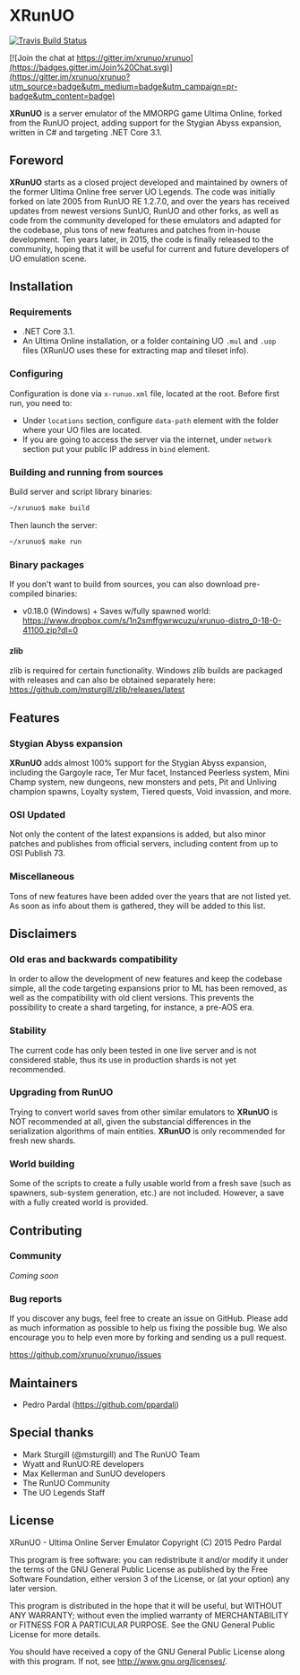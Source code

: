 XRunUO
======

[![Travis Build Status](https://travis-ci.org/xrunuo/xrunuo.svg)](https://travis-ci.org/xrunuo/xrunuo)

[![Join the chat at https://gitter.im/xrunuo/xrunuo](https://badges.gitter.im/Join%20Chat.svg)](https://gitter.im/xrunuo/xrunuo?utm_source=badge&utm_medium=badge&utm_campaign=pr-badge&utm_content=badge)

**XRunUO** is a server emulator of the MMORPG game Ultima Online, forked from the RunUO project, adding support for the Stygian Abyss expansion, written in C# and targeting .NET Core 3.1.

## Foreword

**XRunUO** starts as a closed project developed and maintained by owners of the former Ultima Online free server UO Legends. The code was initially forked on late 2005 from RunUO RE 1.2.7.0, and over the years has received updates from newest versions SunUO, RunUO and other forks, as well as code from the community developed for these emulators and adapted for the codebase, plus tons of new features and patches from in-house development. Ten years later, in 2015, the code is finally released to the community, hoping that it will be useful for current and future developers of UO emulation scene.

## Installation

### Requirements

- .NET Core 3.1.
- An Ultima Online installation, or a folder containing UO `.mul` and `.uop` files (XRunUO uses these for extracting map and tileset info).

### Configuring

Configuration is done via `x-runuo.xml` file, located at the root. Before first run, you need to:
- Under `locations` section, configure `data-path` element with the folder where your UO files are located.
- If you are going to access the server via the internet, under `network` section put your public IP address in `bind` element.

### Building and running from sources

Build server and script library binaries:
```sh
~/xrunuo$ make build
```

Then launch the server:
```sh
~/xrunuo$ make run
```

### Binary packages

If you don't want to build from sources, you can also download pre-compiled binaries:

* v0.18.0 (Windows) + Saves w/fully spawned world: https://www.dropbox.com/s/1n2smffgwrwcuzu/xrunuo-distro_0-18-0-41100.zip?dl=0

#### zlib

zlib is required for certain functionality. Windows zlib builds are packaged with releases and can also be obtained separately here: https://github.com/msturgill/zlib/releases/latest

## Features

### Stygian Abyss expansion

**XRunUO** adds almost 100% support for the Stygian Abyss expansion, including the Gargoyle race, Ter Mur facet, Instanced Peerless system, Mini Champ system, new dungeons, new monsters and pets, Pit and Unliving champion spawns, Loyalty system, Tiered quests, Void invassion, and more.

### OSI Updated

Not only the content of the latest expansions is added, but also minor patches and publishes from official servers, including content from up to OSI Publish 73.

### Miscellaneous

Tons of new features have been added over the years that are not listed yet. As soon as info about them is gathered, they will be added to this list.

## Disclaimers

### Old eras and backwards compatibility

In order to allow the development of new features and keep the codebase simple, all the code targeting expansions prior to ML has been removed, as well as the compatibility with old client versions. This prevents the possibility to create a shard targeting, for instance, a pre-AOS era.

### Stability

The current code has only been tested in one live server and is not considered stable, thus its use in production shards is not yet recommended.

### Upgrading from RunUO

Trying to convert world saves from other similar emulators to **XRunUO** is NOT recommended at all, given the substancial differences in the serialization algorithms of main entities. **XRunUO** is only recommended for fresh new shards.

### World building

Some of the scripts to create a fully usable world from a fresh save (such as spawners, sub-system generation, etc.) are not included. However, a save with a fully created world is provided.

## Contributing

### Community

*Coming soon*

### Bug reports

If you discover any bugs, feel free to create an issue on GitHub. Please add as much information as possible to help us fixing the possible bug. We also encourage you to help even more by forking and sending us a pull request.

https://github.com/xrunuo/xrunuo/issues

## Maintainers

* Pedro Pardal (https://github.com/ppardalj)

## Special thanks

* Mark Sturgill (@msturgill) and The RunUO Team
* Wyatt and RunUO:RE developers
* Max Kellerman and SunUO developers
* The RunUO Community
* The UO Legends Staff

## License

XRunUO - Ultima Online Server Emulator
Copyright (C) 2015 Pedro Pardal

This program is free software: you can redistribute it and/or modify it under the terms of the GNU General Public License as published by the Free Software Foundation, either version 3 of the License, or (at your option) any later version.

This program is distributed in the hope that it will be useful, but WITHOUT ANY WARRANTY; without even the implied warranty of MERCHANTABILITY or FITNESS FOR A PARTICULAR PURPOSE. See the GNU General Public License for more details.

You should have received a copy of the GNU General Public License along with this program. If not, see <http://www.gnu.org/licenses/>.
